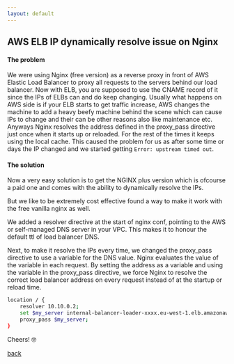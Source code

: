 ```yaml
---
layout: default
---
```



## AWS ELB IP dynamically resolve issue on Nginx

#### The problem

We were using Nginx (free version) as a reverse proxy in front of AWS Elastic Load Balancer to proxy all requests to the servers behind our load balancer. Now with ELB, you are supposed to use the CNAME record of it since the IPs of ELBs can and do keep changing. Usually what happens on AWS side is if your ELB starts to get traffic increase, AWS changes the machine to add a heavy beefy machine behind the scene which can cause IPs to change and their can be other reasons also like maintenance etc.
Anyways Nginx resolves the address defined in the proxy_pass directive just once when it starts up or reloaded. For the rest of the times it keeps using the local cache. This caused the problem for us as after some time or days the IP changed and we started getting `Error: upstream timed out`.


#### The solution

Now a very easy solution is to get the NGINX plus version which is ofcourse a paid one and comes with the ability to dynamically resolve the IPs.

But we like to be extremely cost effective found a way to make it work with the free vanilla nginx as well.

We added a resolver directive at the start of nginx conf, pointing to the AWS or self-managed DNS server in your VPC. This makes it to honour the default ttl of load balancer DNS.

Next, to make it resolve the IPs every time, we changed the proxy_pass directive to use a variable for the DNS value. Nginx evaluates the value of the variable in each request. By setting the address as a variable and using the variable in the proxy_pass directive, we force Nginx to resolve the correct load balancer address on every request instead of at the startup or reload time.


```bash
location / {
    resolver 10.10.0.2;
    set $my_server internal-balancer-loader-xxxx.eu-west-1.elb.amazonaws.com;
    proxy_pass $my_server;
}
```


Cheers! &#129299;

[back](../)